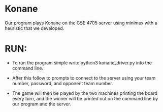 # Konane

Our program plays Konane on the CSE 4705 server using minimax with a heuristic that we developed.

# RUN:
* To run the program simple write python3 konane_driver.py into the command line.
* After this follow to prompts to connect to the server using your team number, password, and opponent team number.

* The game will then be played by the two machines printing the board every turn, and the winner will be printed out on the command line by our program and the server.
